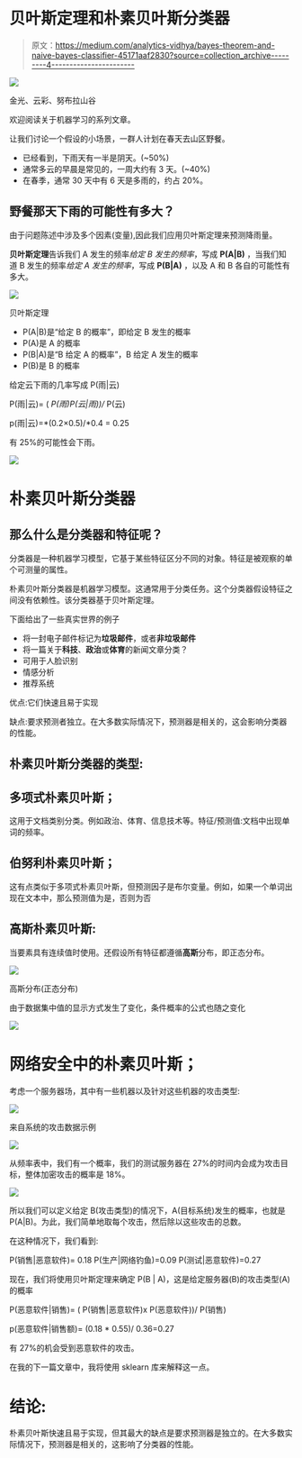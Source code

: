 # 贝叶斯定理和朴素贝叶斯分类器

> 原文：<https://medium.com/analytics-vidhya/bayes-theorem-and-naive-bayes-classifier-45171aaf2830?source=collection_archive---------4----------------------->

![](img/9e069a7cca5853b7cefe23486da34e00.png)

金光、云彩、努布拉山谷

欢迎阅读关于机器学习的系列文章。

让我们讨论一个假设的小场景，一群人计划在春天去山区野餐。

*   已经看到，下雨天有一半是阴天。(~50%)
*   通常多云的早晨是常见的，一周大约有 3 天。(~40%)
*   在春季，通常 30 天中有 6 天是多雨的，约占 20%。

## 野餐那天下雨的可能性有多大？

由于问题陈述中涉及多个因素(变量),因此我们应用贝叶斯定理来预测降雨量。

**贝叶斯定理**告诉我们 A 发生的频率*给定 B 发生的频率*，写成 **P(A|B)** ，当我们知道 B 发生的频率*给定 A 发生的频率*，写成 **P(B|A)** ，以及 A 和 B 各自的可能性有多大。

![](img/43b02a961c473fe188f41e95d507fd65.png)

贝叶斯定理

*   P(A|B)是“给定 B 的概率”，即给定 B 发生的概率
*   P(A)是 A 的概率
*   P(B|A)是“B 给定 A 的概率”，B 给定 A 发生的概率
*   P(B)是 B 的概率

给定云下雨的几率写成 P(雨|云)

P(雨|云)= ( *P(雨)P(云|雨))/* P(云)

p(雨|云)=*(0.2×0.5)/*0.4 = 0.25

有 25%的可能性会下雨。

![](img/2e73d334637816d6189f2b2097e4fad3.png)

# 朴素贝叶斯分类器

## 那么什么是分类器和特征呢？

分类器是一种机器学习模型，它基于某些特征区分不同的对象。特征是被观察的单个可测量的属性。

朴素贝叶斯分类器是机器学习模型。这通常用于分类任务。这个分类器假设特征之间没有依赖性。该分类器基于贝叶斯定理。

下面给出了一些真实世界的例子

*   将一封电子邮件标记为**垃圾邮件**，或者**非垃圾邮件**
*   将一篇关于**科技**、**政治**或**体育**的新闻文章分类？
*   可用于人脸识别
*   情感分析
*   推荐系统

优点:它们快速且易于实现

缺点:要求预测者独立。在大多数实际情况下，预测器是相关的，这会影响分类器的性能。

## 朴素贝叶斯分类器的类型:

## 多项式朴素贝叶斯；

这用于文档类别分类。例如政治、体育、信息技术等。特征/预测值:文档中出现单词的频率。

## 伯努利朴素贝叶斯；

这有点类似于多项式朴素贝叶斯，但预测因子是布尔变量。例如，如果一个单词出现在文本中，那么预测值为是，否则为否

## 高斯朴素贝叶斯:

当要素具有连续值时使用。还假设所有特征都遵循**高斯**分布，即正态分布。

![](img/28f862d39b883b8bcfa2a244ad23d773.png)

高斯分布(正态分布)

由于数据集中值的显示方式发生了变化，条件概率的公式也随之变化

![](img/e2211a5d3fbc9273c85605d648b3916c.png)

# 网络安全中的朴素贝叶斯；

考虑一个服务器场，其中有一些机器以及针对这些机器的攻击类型:

![](img/753768decce077762f26bd06cda0ca60.png)

来自系统的攻击数据示例

![](img/f2d64167e269e24192e174d55889e8a8.png)

从频率表中，我们有一个概率，我们的测试服务器在 27%的时间内会成为攻击目标，整体加密攻击的概率是 18%。

![](img/9c665bd098beb46ad64cfb538a3bbae8.png)

所以我们可以定义给定 B(攻击类型)的情况下，A(目标系统)发生的概率，也就是 P(A|B)。为此，我们简单地取每个攻击，然后除以这些攻击的总数。

在这种情况下，我们看到:

P(销售|恶意软件)= 0.18
P(生产|网络钓鱼)=0.09
P(测试|恶意软件)=0.27

现在，我们将使用贝叶斯定理来确定 P(B | A)，这是给定服务器(B)的攻击类型(A)的概率

P(恶意软件|销售)= ( P(销售|恶意软件)x P(恶意软件))/ P(销售)

p(恶意软件|销售额)= (0.18 * 0.55)/ 0.36=0.27

有 27%的机会受到恶意软件的攻击。

在我的下一篇文章中，我将使用 sklearn 库来解释这一点。

# 结论:

朴素贝叶斯快速且易于实现，但其最大的缺点是要求预测器是独立的。在大多数实际情况下，预测器是相关的，这影响了分类器的性能。